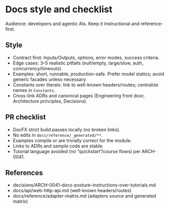﻿# Docs style and checklist

Audience: developers and agentic AIs. Keep it instructional and reference-first.

## Style
- Contract first: Inputs/Outputs, options, error modes, success criteria.
- Edge cases: 3–5 realistic pitfalls (null/empty, large/slow, auth, concurrency/timeouts).
- Examples: short, runnable, production-safe. Prefer model statics; avoid generic facades unless necessary.
- Constants over literals: link to well-known headers/routes; centralize names in `Constants`.
- Cross-link ADRs and canonical pages (Engineering front door, Architecture principles, Decisions).

## PR checklist
- DocFX strict build passes locally (no broken links).
- No edits in `docs/reference/_generated/**`.
- Examples compile or are trivially correct for the module.
- Links to ADRs and sample code are stable.
- Tutorial language avoided (no “quickstart”/course flows) per ARCH-0041.

## References
- decisions/ARCH-0041-docs-posture-instructions-over-tutorials.md
- docs/api/web-http-api.md (well-known headers/routes)
- docs/reference/adapter-matrix.md (adapters source and generated matrix)